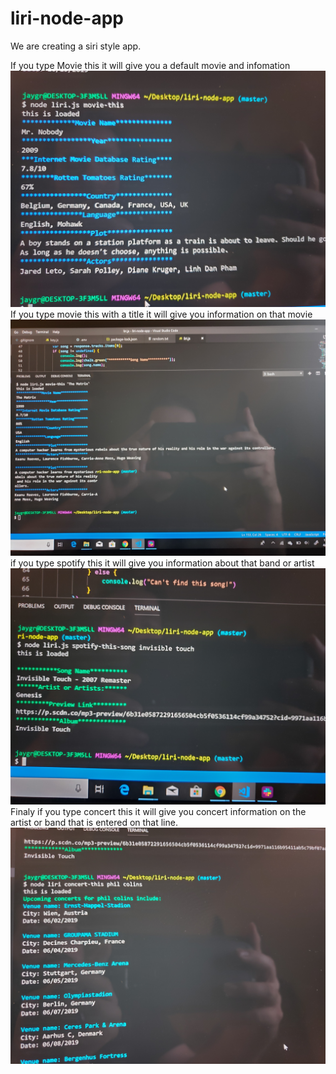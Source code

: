 # liri-node-app
We are creating a siri style app.

If you type Movie this it will give you a default movie and infomation
![Movie-this](moviethis2.jpg)
If you type movie this with a title it will give you information on that movie
![Movie-this](moviethis.jpg)
if you type spotify this it will give you information about that band or artist
![Movie-this](spotifythis.jpg)
Finaly if you type concert this it will give you concert information on the artist or band that is entered on  that line.
![Movie-this](concertthis.jpg)


